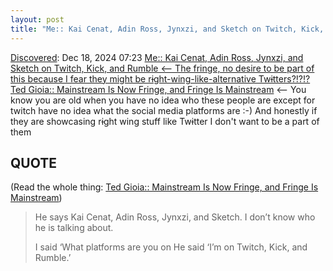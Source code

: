 ```yaml
---
layout: post
title: "Me:: Kai Cenat, Adin Ross, Jynxzi, and Sketch on Twitch, Kick, and Rumble <-- The fringe, no desire to be part of this because I fear they might be rɨght-wing-like-alternative Twɨtters?!?!? Ted Gioia:: Mainstream Is Now Fringe, and Fringe Is Mainstream"
---
```

[Discovered](http://rolandtanglao.com/2020/07/29/p1-blogthis-checkvist-list-links-to-blog/): Dec 18, 2024 07:23 [Me:: Kai Cenat, Adin Ross, Jynxzi, and Sketch on Twitch, Kick, and Rumble <-- The fringe, no desire to be part of this because I fear they might be rɨght-wing-like-alternative Twɨtters?!?!? Ted Gioia:: Mainstream Is Now Fringe, and Fringe Is Mainstream](https://www.honest-broker.com/p/mainstream-is-now-fringe-and-fringe) <-- You know you are old when you have no idea who these people are except for twitch have no idea what the social media platforms are :-) And honestly if they are showcasing rɨght wing stuff like Twɨtter I don't want to be a part of them

## QUOTE

(Read the whole thing: [Ted Gioia:: Mainstream Is Now Fringe, and Fringe Is Mainstream](https://www.honest-broker.com/p/mainstream-is-now-fringe-and-fringe))
>He says Kai Cenat, Adin Ross, Jynxzi, and Sketch. I don’t know who he is talking about.
>
>I said ‘What platforms are you on
> He said ‘I’m on Twitch, Kick, and Rumble.’
